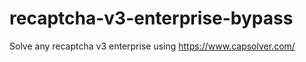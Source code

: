 # recaptcha-v3-enterprise-bypass
Solve any recaptcha v3 enterprise using https://www.capsolver.com/



                                                                                                                                    